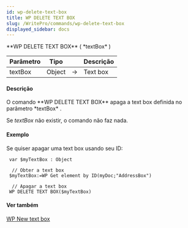 ```yaml
---
id: wp-delete-text-box
title: WP DELETE TEXT BOX
slug: /WritePro/commands/wp-delete-text-box
displayed_sidebar: docs
---
```


<!--REF #_command_.WP DELETE TEXT BOX.Syntax-->**WP DELETE TEXT BOX** ( *textBox* )<!-- END REF-->
<!--REF #_command_.WP DELETE TEXT BOX.Params-->
| Parâmetro | Tipo |  | Descrição |
| --- | --- | --- | --- |
| textBox | Object | &#8594;  | Text box |

<!-- END REF-->

#### Descrição 

<!--REF #_command_.WP DELETE TEXT BOX.Summary-->O comando **WP DELETE TEXT BOX** apaga a text box definida no parâmetro *textBox* .<!-- END REF-->

Se *textBox* não existir, o comando não faz nada.

#### Exemplo 

Se quiser apagar uma text box usando seu ID:

```4d
 var $myTextBox : Object
 
  // Obter a text box
 $myTextBox:=WP Get element by ID(myDoc;"AddressBox")
 
  // Apagar a text box
 WP DELETE TEXT BOX($myTextBox)
```

#### Ver também 

[WP New text box](wp-new-text-box.md)  
